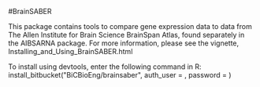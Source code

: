 #BrainSABER



This package contains tools to compare gene expression data to data from The Allen Institute for Brain Science BrainSpan Atlas, found separately in the AIBSARNA package.  For more information, please see the vignette, Installing_and_Using_BrainSABER.html

To install using devtools, enter the following command in R: 
install_bitbucket("BiCBioEng/brainsaber", auth_user = <your Bitbucket username>, password = <your Bitbucket password>)